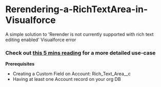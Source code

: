 # Rerendering-a-RichTextArea-in-Visualforce
A simple solution to 'Rerender is not currently supported with rich text editing enabled' Visualforce error

### Check out [this 5 mins reading](http://google.com/ "Go to the post") for a more detailed use-case

**Prerequisites**

- Creating a Custom Field on Account: Rich_Text_Area__c
- Having at least one Account record on your org DB
